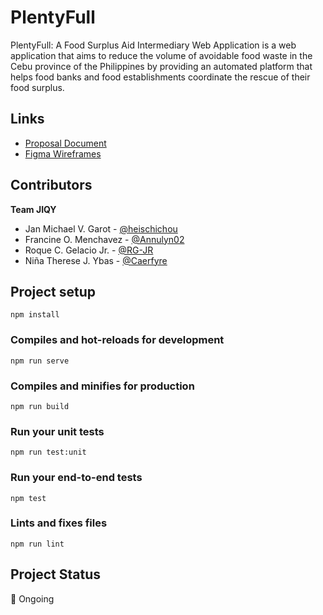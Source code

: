 # PlentyFull
PlentyFull: A Food Surplus Aid Intermediary Web Application is a web application that aims to reduce the volume of avoidable food waste in the Cebu province of the Philippines by providing an automated platform that helps food banks and food establishments coordinate the rescue of their food surplus.

## Links
* [Proposal Document](https://docs.google.com/document/d/1L-641pl-x1uP7LP6842nyUBF9y5wh080Cbu6dbiD0CA/edit?usp=sharing)
* [Figma Wireframes](https://www.figma.com/file/2PYhqFUF7ZQZ2EGysmRQkg/PlentyFull-WireFrames?type=design&node-id=2%3A9706&t=GgGVRGKWyYYuUNwP-1)

## Contributors
**Team JIQY**
- Jan Michael V. Garot - [@heischichou](https://github.com/heischichou/)
- Francine O. Menchavez - [@Annulyn02](https://github.com/Annulyn2/)
- Roque C. Gelacio Jr. - [@RG-JR](https://github.com/RG-JR)
- Niña Therese J. Ybas - [@Caerfyre](https://github.com/Caerfyre)

## Project setup
```
npm install
```

### Compiles and hot-reloads for development
```
npm run serve
```

### Compiles and minifies for production
```
npm run build
```

### Run your unit tests
```
npm run test:unit
```

### Run your end-to-end tests
```
npm test
```

### Lints and fixes files
```
npm run lint
```

## Project Status
📝 Ongoing